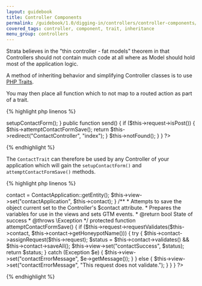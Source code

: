 ```yaml
---
layout: guidebook
title: Controller Components
permalink: /guidebook/1.0/digging-in/controllers/controller-components/
covered_tags: controller, component, trait, inheritance
menu_group: controllers
---
```


Strata believes in the "thin controller - fat models" theorem in that Controllers should not contain much code at all where as Model should hold most of the application logic.

A method of inheriting behavior and simplifying Controller classes is to use [PHP Traits](http://php.net/manual/en/language.oop5.traits.php).

You may then place all function which to not map to a routed action as part of a trait.

{% highlight php linenos %}
<?php
namespace App\Controller;

use App\Controller\Component\ContactTrait;

class ContactController extends AppController
{
    use ContactTrait;

    public function before()
    {
        parent::before();

        $this->setupContactForm();
    }

    public function send()
    {
        if ($this->request->isPost()) {
            $this->attemptContactFormSave();
            return $this->redirect("ContactController", "index");
        }

        $this->notFound();
    }
}
?>
{% endhighlight %}

The `ContactTrait` can therefore be used by any Controller of your application which will gain the `setupContactForm()` and `attemptContactFormSave()` methods.

{% highlight php linenos %}
<?php
namespace App\Controller\Component;

use App\Model\ContactApplication;
use Exception;

/**
 * The contact trait allows a controller to automate the saving of a
 * contact-form type of object.
 */
trait ContactTrait
{
    /**
     * A model entity
     * @var App\Model\Entity\AppModelEntity
     */
    protected $contact;

    /**
     * Prepares the from object and assigns it to the current controller.
     */
    protected function setupContactForm()
    {
        $this->contact = ContactApplication::getEntity();
        $this->view->set("contactApplication", $this->contact);
    }

    /**
     * Attempts to save the object current set to the Controller's $contact attribute.
     * Prepares the variables for use in the views and sets GTM events.
     * @return bool State of success
     * @throws \Exception
     */
    protected function attemptContactFormSave()
    {
        if ($this->request->requestValidates($this->contact, $this->contact->getHoneypotName())) {
            try {
                $this->contact->assignRequest($this->request);

                $status = $this->contact->validates() && $this->contact->saveAll();
                $this->view->set("contactSuccess", $status);
                return $status;
            } catch (Exception $e) {
                $this->view->set("contactErrorMessage", $e->getMessage());
            }
        } else {
            $this->view->set("contactErrorMessage", "This request does not validate.");
        }
    }

}
?>
{% endhighlight %}
